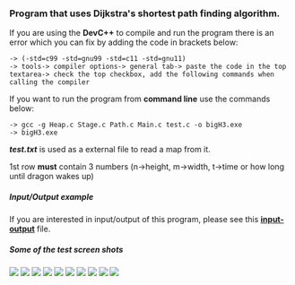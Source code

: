 ### Program that uses Dijkstra's shortest path finding algorithm.

If you are using the **DevC++** to compile and run the program there is an error which you can fix by adding the code in brackets below:

```
-> (-std=c99 -std=gnu99 -std=c11 -std=gnu11)
-> tools-> compiler options-> general tab-> paste the code in the top textarea-> check the top checkbox, add the following commands when calling the compiler
```

If you want to run the program from **command line** use the commands below:

```
-> gcc -g Heap.c Stage.c Path.c Main.c test.c -o bigH3.exe
-> bigH3.exe
```

***test.txt*** is used as a external file to read a map from it.

1st row **must** contain 3 numbers (n->height, m->width, t->time or how long until dragon wakes up)


##### Input/Output example

If you are interested in input/output of this program, please see this 
**[input-output](https://github.com/VladimirJevtic95/C-Dijkstra-GridCoordinates/blob/master/test_screenshots/input_output.md)** 
file.


##### Some of the test screen shots

![](test_screenshots/mapa1-1.png)
![](test_screenshots/mapa1-2.png)
![](test_screenshots/mapa2-1.png)
![](test_screenshots/mapa2-2.png)
![](test_screenshots/mapa4-1.png)
![](test_screenshots/mapa4-2.png)
![](test_screenshots/mapa5-1.png)
![](test_screenshots/mapa5-2.png)
![](test_screenshots/mapa6-1.png)
![](test_screenshots/mapa6-2.png)
